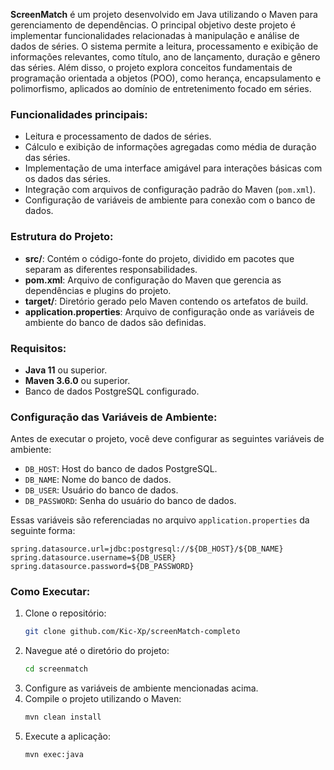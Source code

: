 **ScreenMatch** é um projeto desenvolvido em Java utilizando o Maven para gerenciamento de dependências. O principal objetivo deste projeto é implementar funcionalidades relacionadas à manipulação e análise de dados de séries. O sistema permite a leitura, processamento e exibição de informações relevantes, como título, ano de lançamento, duração e gênero das séries. Além disso, o projeto explora conceitos fundamentais de programação orientada a objetos (POO), como herança, encapsulamento e polimorfismo, aplicados ao domínio de entretenimento focado em séries.

### Funcionalidades principais:
- Leitura e processamento de dados de séries.
- Cálculo e exibição de informações agregadas como média de duração das séries.
- Implementação de uma interface amigável para interações básicas com os dados das séries.
- Integração com arquivos de configuração padrão do Maven (`pom.xml`).
- Configuração de variáveis de ambiente para conexão com o banco de dados.

### Estrutura do Projeto:
- **src/**: Contém o código-fonte do projeto, dividido em pacotes que separam as diferentes responsabilidades.
- **pom.xml**: Arquivo de configuração do Maven que gerencia as dependências e plugins do projeto.
- **target/**: Diretório gerado pelo Maven contendo os artefatos de build.
- **application.properties**: Arquivo de configuração onde as variáveis de ambiente do banco de dados são definidas.

### Requisitos:
- **Java 11** ou superior.
- **Maven 3.6.0** ou superior.
- Banco de dados PostgreSQL configurado.

### Configuração das Variáveis de Ambiente:
Antes de executar o projeto, você deve configurar as seguintes variáveis de ambiente:

- `DB_HOST`: Host do banco de dados PostgreSQL.
- `DB_NAME`: Nome do banco de dados.
- `DB_USER`: Usuário do banco de dados.
- `DB_PASSWORD`: Senha do usuário do banco de dados.

Essas variáveis são referenciadas no arquivo `application.properties` da seguinte forma:

```properties
spring.datasource.url=jdbc:postgresql://${DB_HOST}/${DB_NAME}
spring.datasource.username=${DB_USER}
spring.datasource.password=${DB_PASSWORD}
```

### Como Executar:
1. Clone o repositório:
   ```bash
   git clone github.com/Kic-Xp/screenMatch-completo
   ```
2. Navegue até o diretório do projeto:
   ```bash
   cd screenmatch
   ```
3. Configure as variáveis de ambiente mencionadas acima.
4. Compile o projeto utilizando o Maven:
   ```bash
   mvn clean install
   ```
5. Execute a aplicação:
   ```bash
   mvn exec:java
   ```
